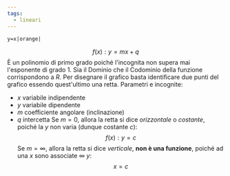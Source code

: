 ```yaml
---
tags:
  - lineari
---
```

```desmos-graph
y=x|orange|
```
$$f(x): y=mx+q$$
È un polinomio di primo grado poiché l'incognita non supera mai l'esponente di grado 1.
Sia il Dominio che il Codominio della funzione corrispondono a $R$.
Per disegnare il grafico basta identificare due punti del grafico essendo quest'ultimo una retta.
Parametri e incognite:
- $x$ variabile indipendente
- $y$ variabile dipendente
- $m$ coefficiente angolare (inclinazione)
- $q$ intercetta
Se $m=0$, allora la retta si dice *orizzontale* o *costante*, poiché la $y$ non varia (dunque costante $c$):
$$f(x): y=c$$
Se $m=\infty$, allora la retta si dice *verticale*, __non è una funzione__, poiché ad una $x$ sono associate $\infty$ $y$:
$$x=c$$